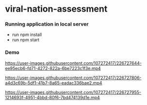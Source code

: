 # viral-nation-assessment

### Running application in local server

- run npm install
- run npm start

### Demo

https://user-images.githubusercontent.com/107272417/226727644-ee95ecb6-fd71-4272-822a-6be7223c1f3e.mp4

https://user-images.githubusercontent.com/107272417/226727806-a4d3c69b-5df1-41b7-8a65-eadac336bae2.mp4

https://user-images.githubusercontent.com/107272417/226727955-1214693f-4951-4bbd-80f6-7bd474139d1e.mp4

